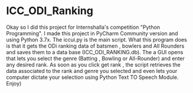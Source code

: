 # ICC_ODI_Ranking
Okay so I did this project for Internshalla's competition "Python Programming". I made this project in PyCharm Community version and using Python 3.7x. The iccui.py is the main script. What this program does is that it gets the ODi ranking data of batsmen , bowlers and All Rounders and saves them to a data base (ICC_ODI_RANKING.db). The a GUI opens that lets you select the genre  (Batting , Bowling or All-Rounder) and enter any desired rank. As soon as you click get rank , the script retrieves the data associated to the rank and genre you selected and even lets your computer dictate your selection using Python Text TO Speech Module. Enjoy)
